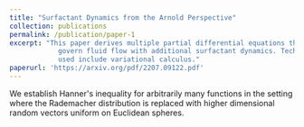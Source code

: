 ```yaml
---
title: "Surfactant Dynamics from the Arnold Perspective"
collection: publications
permalink: /publication/paper-1
excerpt: "This paper derives multiple partial differential equations that each 
            govern fluid flow with additional surfactant dynamics. Techniques 
            used include variational calculus."
paperurl: 'https://arxiv.org/pdf/2207.09122.pdf' 
---
```

We establish Hanner's inequality for arbitrarily many functions in the setting where the Rademacher distribution is replaced with higher dimensional random vectors uniform on Euclidean spheres.